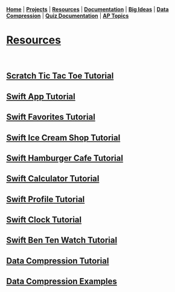 **[Home](README.md)** | **[Projects](Projects.md)** | **[Resources](Resources.md)** | **[Documentation](Documentary.md)** | **[Big Ideas](Big_Ideas.md)** | **[Data Compression](Data_Compression.md)** | **[Quiz Documentation](Quiz_Documentation.md)** | **[AP Topics](AP_Topics.md)**

# **[Resources](https://drive.google.com/drive/folders/1p5AxCkzE-_u20Dovth-Wle09ownV2CCK?usp=drive_link)**

<br>

## [Scratch Tic Tac Toe Tutorial](https://drive.google.com/file/d/1gfkClsnsi_kvz91xjAdyCGXrz0tZLPny/view?usp=sharing)

## [Swift App Tutorial](https://drive.google.com/file/d/1V3elbn8_UBh9dNDeWAhdtWxGoYbjAoe-/view?usp=sharing)

## [Swift Favorites Tutorial](https://drive.google.com/file/d/17s3slei2xLLGBJNeC3e-VG8g7rzHtdGP/view?usp=sharing)

## [Swift Ice Cream Shop Tutorial](https://drive.google.com/file/d/19-bQ5AoxKJb7FXfRrewQ3X52dtdmbhka/view?usp=sharing)

## [Swift Hamburger Cafe Tutorial](https://drive.google.com/file/d/1MA8x95rPYzLWj-sucA0FIdrbKW3Iryoc/view?usp=sharing)

## [Swift Calculator Tutorial](https://drive.google.com/file/d/1ZEjma1byEGi2mIqcwui0J0XDDFChU4LS/view?usp=sharing)

## [Swift Profile Tutorial](https://drive.google.com/file/d/1nMW0OzAEId4sp92xF2HeOlpDCSWU51Iq/view?usp=sharing)

## [Swift Clock Tutorial](https://drive.google.com/file/d/1JS0MPhNb1noNHLS3qP8fWOLMggaVIMJv/view?usp=sharing)

## [Swift Ben Ten Watch Tutorial](https://drive.google.com/file/d/1SSmLzVopKC-WH3YJ7pXTg_ldFQTQ6gIi/view?usp=sharing)

## [Data Compression Tutorial](https://drive.google.com/file/d/1lXhGSkKRAihrvn45rOoTiiHF-vhVIy0Z/view?usp=sharing)

## [Data Compression Examples](https://drive.google.com/file/d/1utawaCcGORcyMXyUgyt_kRNo_883DSmn/view?usp=sharing)
